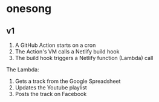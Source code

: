 # onesong

## v1

1. A GitHub Action starts on a cron 
2. The Action's VM calls a Netlify build hook
3. The build hook triggers a Netlify function (Lambda) call

The Lambda:

1. Gets a track from the Google Spreadsheet
2. Updates the Youtube playlist
3. Posts the track on Facebook
